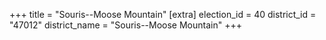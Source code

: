 +++
title = "Souris--Moose Mountain"
[extra]
election_id = 40
district_id = "47012"
district_name = "Souris--Moose Mountain"
+++
